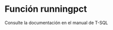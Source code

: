 ﻿---
Autogenerated: true
---

# Función  runningpct

Consulte la documentación en el manual de T-SQL
